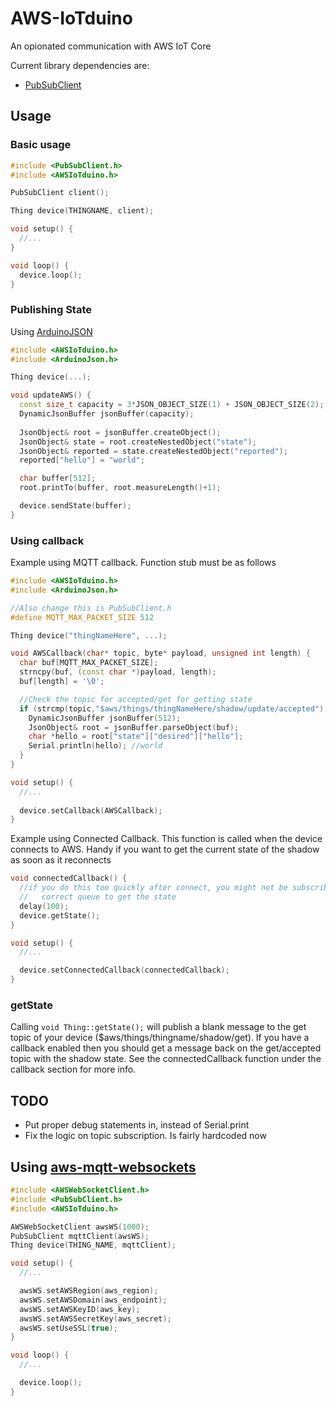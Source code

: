 # AWS-IoTduino

An opionated communication with AWS IoT Core

Current library dependencies are:

- [PubSubClient](https://github.com/knolleary/pubsubclient)

## Usage

### Basic usage

```cpp
#include <PubSubClient.h>
#include <AWSIoTduino.h>

PubSubClient client();

Thing device(THINGNAME, client);

void setup() {
  //...
}

void loop() {
  device.loop();
}

```

### Publishing State

Using [ArduinoJSON](https://github.com/bblanchon/ArduinoJson)

```cpp
#include <AWSIoTduino.h>
#include <ArduinoJson.h>

Thing device(...);

void updateAWS() {
  const size_t capacity = 3*JSON_OBJECT_SIZE(1) + JSON_OBJECT_SIZE(2);
  DynamicJsonBuffer jsonBuffer(capacity);
  
  JsonObject& root = jsonBuffer.createObject();
  JsonObject& state = root.createNestedObject("state");
  JsonObject& reported = state.createNestedObject("reported");
  reported["hello"] = "world";

  char buffer[512];
  root.printTo(buffer, root.measureLength()+1);

  device.sendState(buffer);
}
```

### Using callback

Example using MQTT callback. Function stub must be as follows

```cpp
#include <AWSIoTduino.h>
#include <ArduinoJson.h>

//Also change this is PubSubClient.h
#define MQTT_MAX_PACKET_SIZE 512

Thing device("thingNameHere", ...);

void AWSCallback(char* topic, byte* payload, unsigned int length) {
  char buf[MQTT_MAX_PACKET_SIZE];
  strncpy(buf, (const char *)payload, length);
  buf[length] = '\0';

  //Check the topic for accepted/get for getting state
  if (strcmp(topic,"$aws/things/thingNameHere/shadow/update/accepted") == 0 || strcmp(topic,"$aws/things/thingNameHere/shadow/get/accepted") == 0) {
    DynamicJsonBuffer jsonBuffer(512);
    JsonObject& root = jsonBuffer.parseObject(buf);
    char *hello = root["state"]["desired"]["hello"];
    Serial.println(hello); //world
  }
}

void setup() {
  //...
  
  device.setCallback(AWSCallback);
}
```

Example using Connected Callback. This function is called when the device 
connects to AWS. Handy if you want to get the current state of the shadow as 
soon as it reconnects

```cpp
void connectedCallback() {
  //if you do this too quickly after connect, you might not be subscribed to the
  //   correct queue to get the state 
  delay(100);
  device.getState();
}

void setup() {
  //...

  device.setConnectedCallback(connectedCallback);
}
```

### getState

Calling `void Thing::getState();` will publish a blank message to the get topic 
of your device ($aws/things/thingname/shadow/get). If you have a callback 
enabled then you should get a message back on the get/accepted topic with the 
shadow state. See the connectedCallback function under the callback section for 
more info.

## TODO

- Put proper debug statements in, instead of Serial.print
- Fix the logic on topic subscription. Is fairly hardcoded now

## Using [aws-mqtt-websockets](https://github.com/odelot/aws-mqtt-websockets)

```cpp
#include <AWSWebSocketClient.h>
#include <PubSubClient.h>
#include <AWSIoTduino.h>

AWSWebSocketClient awsWS(1000);
PubSubClient mqttClient(awsWS);
Thing device(THING_NAME, mqttClient);

void setup() {
  //...

  awsWS.setAWSRegion(aws_region);
  awsWS.setAWSDomain(aws_endpoint);
  awsWS.setAWSKeyID(aws_key);
  awsWS.setAWSSecretKey(aws_secret);
  awsWS.setUseSSL(true);
}

void loop() {
  //...

  device.loop();
}
